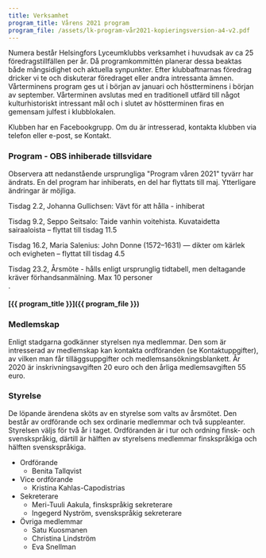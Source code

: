 ```yaml
---
title: Verksamhet
program_title: Vårens 2021 program
program_file: /assets/lk-program-vår2021-kopieringsversion-a4-v2.pdf
---
```

Numera består Helsingfors Lyceumklubbs verksamhet i huvudsak av ca 25 föredragstillfällen per år.  Då programkommittén planerar dessa beaktas både mångsidighet och aktuella synpunkter. Efter klubbaftnarnas föredrag dricker vi te och diskuterar föredraget eller andra intressanta ämnen. Vårterminens program ges ut i början av januari och höstterminens i början av september. Vårterminen avslutas med en traditionell utfärd till något kulturhistoriskt intressant mål och i slutet av höstterminen firas en gemensam julfest i klubblokalen.

Klubben har en Facebookgrupp. Om du är intresserad, kontakta klubben via telefon eller e-post, se Kontakt.

<h3 id="program">Program - OBS inhiberade tillsvidare </h3>

Observera att nedanstående ursprungliga "Program våren 2021" tyvärr har ändrats. En del program har inhiberats, en del har flyttats till maj. Ytterligare ändringar är möjliga.

Tisdag 2.2, Johanna Gullichsen: Vävt för att hålla - inhiberat

Tisdag 9.2, Seppo Seitsalo: Taide vanhin voitehista. Kuvataidetta sairaaloista – flyttat till tisdag 11.5

Tisdag 16.2, Maria Salenius: John Donne (1572–1631) — dikter om kärlek och evigheten – flyttat till tisdag 4.5

Tisdag 23.2, Årsmöte - hålls enligt ursprunglig tidtabell, men deltagande kräver förhandsanmälning. Max 10 personer  
.                                          

#### [{{ program_title }}]({{ program_file }})

<h3 id="membership">Medlemskap</h3>

Enligt stadgarna godkänner styrelsen nya medlemmar. Den som är intresserad av medlemskap kan kontakta ordföranden (se Kontaktuppgifter), av vilken man får tilläggsuppgifter och medlemsansökningsblankett. År 2020 är inskrivningsavgiften 20 euro och den årliga medlemsavgiften 55 euro.

<h3 id="administration">Styrelse</h3>

De löpande ärendena sköts av en styrelse som valts av årsmötet. Den består av ordförande och sex ordinarie medlemmar och två suppleanter. Styrelsen väljs för två år i taget. Ordföranden är i tur och ordning finsk- och svenskspråkig, därtill är hälften av styrelsens medlemmar finskspråkiga och hälften svenskspråkiga.

* Ordförande
  * Benita Tallqvist
* Vice ordförande
  * Kristina Kahlas-Capodistrias
* Sekreterare
  * Meri-Tuuli Aakula, finskspråkig sekreterare
  * Ingegerd Nyström, svenskspråkig sekreterare
* Övriga medlemmar
  * Satu Kuosmanen
  * Christina Lindström 
  * Eva Snellman
